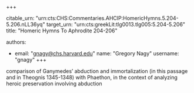+++


citable_urn: "urn:cts:CHS:Commentaries.AHCIP:HomericHymns.5.204-5.206.nLL36yq"
target_urn: "urn:cts:greekLit:tlg0013.tlg005:5.204-5.206"
title: "Homeric Hymns To Aphrodite 204-206"

authors:
- email: "gnagy@chs.harvard.edu"
  name: "Gregory Nagy"
  username: "gnagy"
+++

<p>comparison of Ganymedes’ abduction and immortalization (in this passage and in Theognis 1345-1348) with Phaethon, in the context of analyzing heroic preservation involving abduction</p>